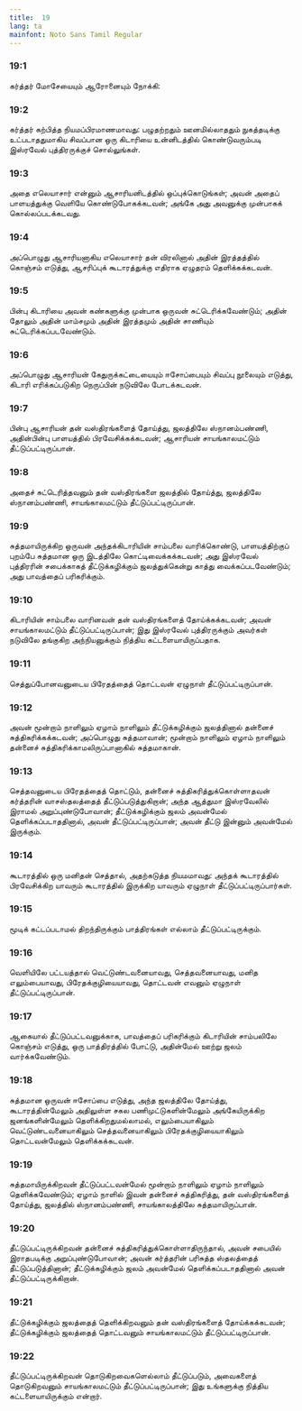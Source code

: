 ```yaml
---
title:  19
lang: ta
mainfont: Noto Sans Tamil Regular
---
```


###  19:1

கர்த்தர் மோசேயையும் ஆரோனையும் நோக்கி:

###  19:2

கர்த்தர் கற்பித்த நியமப்பிரமாணமாவது: பழுதற்றதும் ஊனமில்லாததும் நுகத்தடிக்கு உட்படாததுமாகிய சிவப்பான ஒரு கிடாரியை உன்னிடத்தில் கொண்டுவரும்படி இஸ்ரவேல் புத்திரருக்குச் சொல்லுங்கள்.

###  19:3

அதை எலெயாசார் என்னும் ஆசாரியனிடத்தில் ஒப்புக்கொடுங்கள்; அவன் அதைப் பாளயத்துக்கு வெளியே கொண்டுபோகக்கடவன்; அங்கே அது அவனுக்கு முன்பாகக் கொல்லப்படக்கடவது.

###  19:4

அப்பொழுது ஆசாரியனாகிய எலெயாசார் தன் விரலினால் அதின் இரத்தத்தில் கொஞ்சம் எடுத்து, ஆசரிப்புக் கூடாரத்துக்கு எதிராக ஏழுதரம் தெளிக்கக்கடவன்.

###  19:5

பின்பு கிடாரியை அவன் கண்களுக்கு முன்பாக ஒருவன் சுட்டெரிக்கவேண்டும்; அதின் தோலும் அதின் மாம்சமும் அதின் இரத்தமும் அதின் சாணியும் சுட்டெரிக்கப்படவேண்டும்.

###  19:6

அப்பொழுது ஆசாரியன் கேதுருக்கட்டையையும் ஈசோப்பையும் சிவப்பு நூலையும் எடுத்து, கிடாரி எரிக்கப்படுகிற நெருப்பின் நடுவிலே போடக்கடவன்.

###  19:7

பின்பு ஆசாரியன் தன் வஸ்திரங்களைத் தோய்த்து, ஜலத்திலே ஸ்நானம்பண்ணி, அதின்பின்பு பாளயத்தில் பிரவேசிக்கக்கடவன்; ஆசாரியன் சாயங்காலமட்டும் தீட்டுப்பட்டிருப்பான்.

###  19:8

அதைச் சுட்டெரித்தவனும் தன் வஸ்திரங்களை ஜலத்தில் தோய்த்து, ஜலத்திலே ஸ்நானம்பண்ணி, சாயங்காலமட்டும் தீட்டுப்பட்டிருப்பான்.

###  19:9

சுத்தமாயிருக்கிற ஒருவன் அந்தக்கிடாரியின் சாம்பலை வாரிக்கொண்டு, பாளயத்திற்குப் புறம்பே சுத்தமான ஒரு இடத்திலே கொட்டிவைக்கக்கடவன்; அது இஸ்ரவேல் புத்திரரின் சபைக்காகத் தீட்டுக்கழிக்கும் ஜலத்துக்கென்று காத்து வைக்கப்படவேண்டும்; அது பாவத்தைப் பரிகரிக்கும்.

###  19:10

கிடாரியின் சாம்பலை வாரினவன் தன் வஸ்திரங்களைத் தோய்க்கக்கடவன்; அவன் சாயங்காலமட்டும் தீட்டுப்பட்டிருப்பான்; இது இஸ்ரவேல் புத்திரருக்கும் அவர்கள் நடுவிலே தங்குகிற அந்நியனுக்கும் நித்திய கட்டளையாயிருப்பதாக.

###  19:11

செத்துப்போனவனுடைய பிரேதத்தைத் தொட்டவன் ஏழுநாள் தீட்டுப்பட்டிருப்பான்.

###  19:12

அவன் மூன்றாம் நாளிலும் ஏழாம் நாளிலும் தீட்டுக்கழிக்கும் ஜலத்தினால் தன்னைச் சுத்திகரிக்கக்கடவன்; அப்பொழுது சுத்தமாவான்; மூன்றாம் நாளிலும் ஏழாம் நாளிலும் தன்னைச் சுத்திகரிக்காமலிருப்பானாகில் சுத்தமாகான்.

###  19:13

செத்தவனுடைய பிரேதத்தைத் தொட்டும், தன்னைச் சுத்திகரித்துக்கொள்ளாதவன் கர்த்தரின் வாசஸ்தலத்தைத் தீட்டுப்படுத்துகிறான்; அந்த ஆத்துமா இஸ்ரவேலில் இராமல் அறுப்புண்டுபோவான்; தீட்டுக்கழிக்கும் ஜலம் அவன்மேல் தெளிக்கப்படாததினால், அவன் தீட்டுப்பட்டிருப்பான்; அவன் தீட்டு இன்னும் அவன்மேல் இருக்கும்.

###  19:14

கூடாரத்தில் ஒரு மனிதன் செத்தால், அதற்கடுத்த நியமமாவது: அந்தக் கூடாரத்தில் பிரவேசிக்கிற யாவரும் கூடாரத்தில் இருக்கிற யாவரும் ஏழுநாள் தீட்டுப்பட்டிருப்பார்கள்.

###  19:15

மூடிக் கட்டப்படாமல் திறந்திருக்கும் பாத்திரங்கள் எல்லாம் தீட்டுப்பட்டிருக்கும்.

###  19:16

வெளியிலே பட்டயத்தால் வெட்டுண்டவனையாவது, செத்தவனையாவது, மனித எலும்பையாவது, பிரேதக்குழியையாவது, தொட்டவன் எவனும் ஏழுநாள் தீட்டுப்பட்டிருப்பான்.

###  19:17

ஆகையால் தீட்டுப்பட்டவனுக்காக, பாவத்தைப் பரிகரிக்கும் கிடாரியின் சாம்பலிலே கொஞ்சம் எடுத்து, ஒரு பாத்திரத்தில் போட்டு, அதின்மேல் ஊற்று ஜலம் வார்க்கவேண்டும்.

###  19:18

சுத்தமான ஒருவன் ஈசோப்பை எடுத்து, அந்த ஜலத்திலே தோய்த்து, கூடாரத்தின்மேலும் அதிலுள்ள சகல பணிமுட்டுகளின்மேலும் அங்கேயிருக்கிற ஜனங்களின்மேலும் தெளிக்கிறதுமல்லாமல், எலும்பையாகிலும் வெட்டுண்டவனையாகிலும் செத்தவனையாகிலும் பிரேதக்குழியையாகிலும் தொட்டவன்மேலும் தெளிக்கக்கடவன்.

###  19:19

சுத்தமாயிருக்கிறவன் தீட்டுப்பட்டவன்மேல் மூன்றாம் நாளிலும் ஏழாம் நாளிலும் தெளிக்கவேண்டும்; ஏழாம் நாளில் இவன் தன்னைச் சுத்திகரித்து, தன் வஸ்திரங்களைத் தோய்த்து, ஜலத்தில் ஸ்நானம்பண்ணி, சாயங்காலத்திலே சுத்தமாயிருப்பான்.

###  19:20

தீட்டுப்பட்டிருக்கிறவன் தன்னைச் சுத்திகரித்துக்கொள்ளாதிருந்தால், அவன் சபையில் இராதபடிக்கு அறுப்புண்டுபோவான்; அவன் கர்த்தரின் பரிசுத்த ஸ்தலத்தைத் தீட்டுப்படுத்தினான்; தீட்டுக்கழிக்கும் ஜலம் அவன்மேல் தெளிக்கப்படாததினால் அவன் தீட்டுப்பட்டிருக்கிறான்.

###  19:21

தீட்டுக்கழிக்கும் ஜலத்தைத் தெளிக்கிறவனும் தன் வஸ்திரங்களைத் தோய்க்கக்கடவன்; தீட்டுக்கழிக்கும் ஜலத்தைத் தொட்டவனும் சாயங்காலமட்டும் தீட்டுப்பட்டிருப்பான்.

###  19:22

தீட்டுப்பட்டிருக்கிறவன் தொடுகிறவைகளெல்லாம் தீட்டுப்படும், அவைகளைத் தொடுகிறவனும் சாயங்காலமட்டும் தீட்டுப்பட்டிருப்பான்; இது உங்களுக்கு நித்திய கட்டளையாயிருக்கும் என்றார்.

